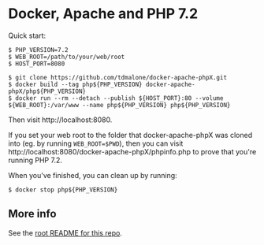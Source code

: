 # Docker, Apache and PHP 7.2

Quick start:

    $ PHP_VERSION=7.2
    $ WEB_ROOT=/path/to/your/web/root
    $ HOST_PORT=8080

    $ git clone https://github.com/tdmalone/docker-apache-phpX.git
    $ docker build --tag php${PHP_VERSION} docker-apache-phpX/php${PHP_VERSION}
    $ docker run --rm --detach --publish ${HOST_PORT}:80 --volume ${WEB_ROOT}:/var/www --name php${PHP_VERSION} php${PHP_VERSION}

Then visit http://localhost:8080.

If you set your web root to the folder that docker-apache-phpX was cloned into (eg. by running `WEB_ROOT=$PWD`), then you can visit http://localhost:8080/docker-apache-phpX/phpinfo.php to prove that you're running PHP 7.2.

When you've finished, you can clean up by running:

    $ docker stop php${PHP_VERSION}

## More info

See the [root README for this repo](https://github.com/tdmalone/docker-apache-phpX#README).
